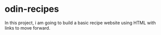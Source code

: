 # odin-recipes
In this project, i am going to build a basic recipe website using HTML with links to move forward.